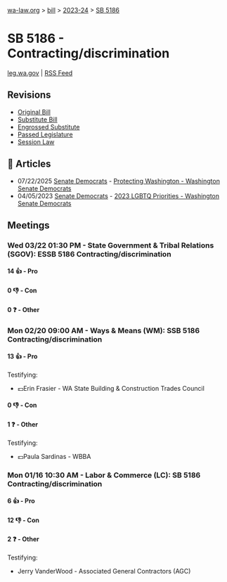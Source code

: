 [wa-law.org](/) > [bill](/bill/) > [2023-24](/bill/2023-24/) > [SB 5186](/bill/2023-24/sb/5186/)

# SB 5186 - Contracting/discrimination
[leg.wa.gov](https://app.leg.wa.gov/billsummary?BillNumber=5186&Year=2023&Initiative=false) | [RSS Feed](./rss.xml)

## Revisions
* [Original Bill](1/)
* [Substitute Bill](S/)
* [Engrossed Substitute](S.E/)
* [Passed Legislature](S.PL/)
* [Session Law](S.SL/)

## 📰 Articles
* 07/22/2025 [Senate Democrats](/org/senate_democrats/) - [Protecting Washington - Washington Senate Democrats](https://senatedemocrats.wa.gov/protecting-washington/#:~:text=SB%205186)
* 04/05/2023 [Senate Democrats](/org/senate_democrats/) - [2023 LGBTQ Priorities - Washington Senate Democrats](https://senatedemocrats.wa.gov/lgbtq2023priorities/#:~:text=Senate%20Bill%205186)

## Meetings
### Wed 03/22 01:30 PM - State Government & Tribal Relations (SGOV): ESSB 5186 Contracting/discrimination
#### 14 👍 - Pro

#### 0 👎 - Con

#### 0 ❓ - Other

### Mon 02/20 09:00 AM - Ways & Means (WM): SSB 5186 Contracting/discrimination
#### 13 👍 - Pro
Testifying:
* 💵Erin Frasier - WA State Building & Construction Trades Council

#### 0 👎 - Con

#### 1 ❓ - Other
Testifying:
* 💵Paula Sardinas - WBBA

### Mon 01/16 10:30 AM - Labor & Commerce (LC): SB 5186 Contracting/discrimination
#### 6 👍 - Pro

#### 12 👎 - Con

#### 2 ❓ - Other
Testifying:
* Jerry VanderWood - Associated General Contractors (AGC)
